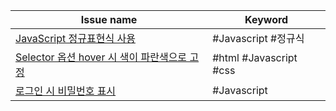 

| Issue name                                                                                      | Keyword                |
| ----------------------------------------------------------------------------------------------- | ---------------------- |
| [JavaScript 정규표현식 사용](</기농이네 prj/Frontend/note/JavaScript 정규표현식 사용.md>)                         | #Javascript #정규식       |
| [Selector 옵션 hover 시 색이 파란색으로 고정](</기농이네 prj/Frontend/note/Selector 옵션 hover 시 색이 파란색으로 고정.md>) | #html #Javascript #css |
| [로그인 시 비밀번호 표시](</기농이네 prj/Frontend/note/로그인 시 비밀번호 표시.md>)                                     | #Javascript            |


